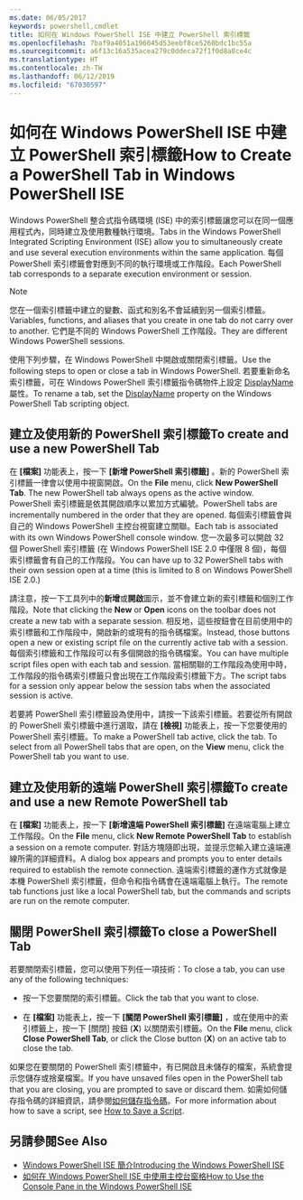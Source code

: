 ```yaml
---
ms.date: 06/05/2017
keywords: powershell,cmdlet
title: 如何在 Windows PowerShell ISE 中建立 PowerShell 索引標籤
ms.openlocfilehash: 7baf9a4051a196045d53eebf8ce5260bdc1bc55a
ms.sourcegitcommit: a6f13c16a535acea279c0ddeca72f1f0d8a8ce4c
ms.translationtype: HT
ms.contentlocale: zh-TW
ms.lasthandoff: 06/12/2019
ms.locfileid: "67030597"
---
```

# <a name="how-to-create-a-powershell-tab-in-windows-powershell-ise"></a><span data-ttu-id="1b537-103">如何在 Windows PowerShell ISE 中建立 PowerShell 索引標籤</span><span class="sxs-lookup"><span data-stu-id="1b537-103">How to Create a PowerShell Tab in Windows PowerShell ISE</span></span>

<span data-ttu-id="1b537-104">Windows PowerShell 整合式指令碼環境 (ISE) 中的索引標籤讓您可以在同一個應用程式內，同時建立及使用數種執行環境。</span><span class="sxs-lookup"><span data-stu-id="1b537-104">Tabs in the Windows PowerShell Integrated Scripting Environment (ISE) allow you to simultaneously create and use several execution environments within the same application.</span></span>
<span data-ttu-id="1b537-105">每個 PowerShell 索引標籤會對應到不同的執行環境或工作階段。</span><span class="sxs-lookup"><span data-stu-id="1b537-105">Each PowerShell tab corresponds to a separate execution environment or session.</span></span>

> [!NOTE]
> <span data-ttu-id="1b537-106">您在一個索引標籤中建立的變數、函式和別名不會延續到另一個索引標籤。</span><span class="sxs-lookup"><span data-stu-id="1b537-106">Variables, functions, and aliases that you create in one tab do not carry over to another.</span></span> <span data-ttu-id="1b537-107">它們是不同的 Windows PowerShell 工作階段。</span><span class="sxs-lookup"><span data-stu-id="1b537-107">They are different Windows PowerShell sessions.</span></span>

<span data-ttu-id="1b537-108">使用下列步驟，在 Windows PowerShell 中開啟或關閉索引標籤。</span><span class="sxs-lookup"><span data-stu-id="1b537-108">Use the following steps to open or close a tab in Windows PowerShell.</span></span>
<span data-ttu-id="1b537-109">若要重新命名索引標籤，可在 Windows PowerShell 索引標籤指令碼物件上設定 [DisplayName](object-model/The-PowerShellTab-Object.md#displayname) 屬性。</span><span class="sxs-lookup"><span data-stu-id="1b537-109">To rename a tab, set the [DisplayName](object-model/The-PowerShellTab-Object.md#displayname) property on the Windows PowerShell Tab scripting object.</span></span>

## <a name="to-create-and-use-a-new-powershell-tab"></a><span data-ttu-id="1b537-110">建立及使用新的 PowerShell 索引標籤</span><span class="sxs-lookup"><span data-stu-id="1b537-110">To create and use a new PowerShell Tab</span></span>

<span data-ttu-id="1b537-111">在 **[檔案]** 功能表上，按一下 **[新增 PowerShell 索引標籤]** 。新的 PowerShell 索引標籤一律會以使用中視窗開啟。</span><span class="sxs-lookup"><span data-stu-id="1b537-111">On the **File** menu, click **New PowerShell Tab**. The new PowerShell tab always opens as the active window.</span></span>
<span data-ttu-id="1b537-112">PowerShell 索引標籤是依其開啟順序以累加方式編號。</span><span class="sxs-lookup"><span data-stu-id="1b537-112">PowerShell tabs are incrementally numbered in the order that they are opened.</span></span>
<span data-ttu-id="1b537-113">每個索引標籤會與自己的 Windows PowerShell 主控台視窗建立關聯。</span><span class="sxs-lookup"><span data-stu-id="1b537-113">Each tab is associated with its own Windows PowerShell console window.</span></span>
<span data-ttu-id="1b537-114">您一次最多可以開啟 32 個 PowerShell 索引標籤 (在 Windows PowerShell ISE 2.0 中僅限 8 個)，每個索引標籤會有自己的工作階段。</span><span class="sxs-lookup"><span data-stu-id="1b537-114">You can have up to 32 PowerShell tabs with their own session open at a time (this is limited to 8 on Windows PowerShell ISE 2.0.)</span></span>

<span data-ttu-id="1b537-115">請注意，按一下工具列中的**新增**或**開啟**圖示，並不會建立新的索引標籤和個別工作階段。</span><span class="sxs-lookup"><span data-stu-id="1b537-115">Note that clicking the **New** or **Open** icons on the toolbar does not create a new tab with a separate session.</span></span>
<span data-ttu-id="1b537-116">相反地，這些按鈕會在目前使用中的索引標籤和工作階段中，開啟新的或現有的指令碼檔案。</span><span class="sxs-lookup"><span data-stu-id="1b537-116">Instead, those buttons open a new or existing script file on the currently active tab with a session.</span></span>
<span data-ttu-id="1b537-117">每個索引標籤和工作階段可以有多個開啟的指令碼檔案。</span><span class="sxs-lookup"><span data-stu-id="1b537-117">You can have multiple script files open with each tab and session.</span></span>
<span data-ttu-id="1b537-118">當相關聯的工作階段為使用中時，工作階段的指令碼索引標籤只會出現在工作階段索引標籤下方。</span><span class="sxs-lookup"><span data-stu-id="1b537-118">The script tabs for a session only appear below the session tabs when the associated session is active.</span></span>

<span data-ttu-id="1b537-119">若要將 PowerShell 索引標籤設為使用中，請按一下該索引標籤。若要從所有開啟的 PowerShell 索引標籤中進行選取，請在 **[檢視]** 功能表上，按一下您要使用的 PowerShell 索引標籤。</span><span class="sxs-lookup"><span data-stu-id="1b537-119">To make a PowerShell tab active, click the tab. To select from all PowerShell tabs that are open, on the **View** menu, click the PowerShell tab you want to use.</span></span>

## <a name="to-create-and-use-a-new-remote-powershell-tab"></a><span data-ttu-id="1b537-120">建立及使用新的遠端 PowerShell 索引標籤</span><span class="sxs-lookup"><span data-stu-id="1b537-120">To create and use a new Remote PowerShell tab</span></span>

<span data-ttu-id="1b537-121">在 **[檔案]** 功能表上，按一下 **[新增遠端 PowerShell 索引標籤]** 在遠端電腦上建立工作階段。</span><span class="sxs-lookup"><span data-stu-id="1b537-121">On the **File** menu, click **New Remote PowerShell Tab** to establish a session on a remote computer.</span></span>
<span data-ttu-id="1b537-122">對話方塊隨即出現，並提示您輸入建立遠端連線所需的詳細資料。</span><span class="sxs-lookup"><span data-stu-id="1b537-122">A dialog box appears and prompts you to enter details required to establish the remote connection.</span></span>
<span data-ttu-id="1b537-123">遠端索引標籤的運作方式就像是本機 PowerShell 索引標籤，但命令和指令碼會在遠端電腦上執行。</span><span class="sxs-lookup"><span data-stu-id="1b537-123">The remote tab functions just like a local PowerShell tab, but the commands and scripts are run on the remote computer.</span></span>

## <a name="to-close-a-powershell-tab"></a><span data-ttu-id="1b537-124">關閉 PowerShell 索引標籤</span><span class="sxs-lookup"><span data-stu-id="1b537-124">To close a PowerShell Tab</span></span>

<span data-ttu-id="1b537-125">若要關閉索引標籤，您可以使用下列任一項技術：</span><span class="sxs-lookup"><span data-stu-id="1b537-125">To close a tab, you can use any of the following techniques:</span></span>

- <span data-ttu-id="1b537-126">按一下您要關閉的索引標籤。</span><span class="sxs-lookup"><span data-stu-id="1b537-126">Click the tab that you want to close.</span></span>

- <span data-ttu-id="1b537-127">在 **[檔案]** 功能表上，按一下 **[關閉 PowerShell 索引標籤]** ，或在使用中的索引標籤上，按一下 [關閉] 按鈕 (**X**) 以關閉索引標籤。</span><span class="sxs-lookup"><span data-stu-id="1b537-127">On the **File** menu, click **Close PowerShell Tab**, or click  the Close button  (**X**) on an active tab to close the tab.</span></span>

<span data-ttu-id="1b537-128">如果您在要關閉的 PowerShell 索引標籤中，有已開啟且未儲存的檔案，系統會提示您儲存或捨棄檔案。</span><span class="sxs-lookup"><span data-stu-id="1b537-128">If you have unsaved files open in the PowerShell tab that you are closing, you are prompted to save or discard them.</span></span>
<span data-ttu-id="1b537-129">如需如何儲存指令碼的詳細資訊，請參閱[如何儲存指令碼](How-to-Write-and-Run-Scripts-in-the-Windows-PowerShell-ISE.md#how-to-save-a-script)。</span><span class="sxs-lookup"><span data-stu-id="1b537-129">For more information about how to save a script, see [How to Save a Script](How-to-Write-and-Run-Scripts-in-the-Windows-PowerShell-ISE.md#how-to-save-a-script).</span></span>

## <a name="see-also"></a><span data-ttu-id="1b537-130">另請參閱</span><span class="sxs-lookup"><span data-stu-id="1b537-130">See Also</span></span>

- [<span data-ttu-id="1b537-131">Windows PowerShell ISE 簡介</span><span class="sxs-lookup"><span data-stu-id="1b537-131">Introducing the Windows PowerShell ISE</span></span>](Introducing-the-Windows-PowerShell-ISE.md)
- [<span data-ttu-id="1b537-132">如何在 Windows PowerShell ISE 中使用主控台窗格</span><span class="sxs-lookup"><span data-stu-id="1b537-132">How to Use the Console Pane in the Windows PowerShell ISE</span></span>](How-to-Use-the-Console-Pane-in-the-Windows-PowerShell-ISE.md)
